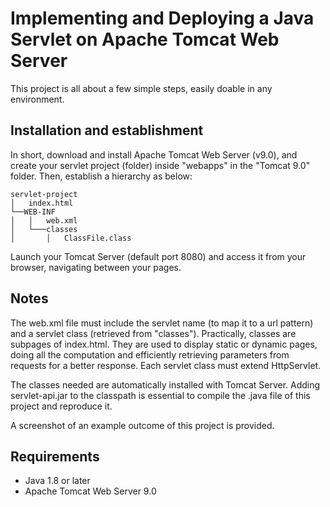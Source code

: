 # Implementing and Deploying a Java Servlet on Apache Tomcat Web Server

This project is all about a few simple steps, easily doable in any environment.

## Installation and establishment
In short, download and install Apache Tomcat Web Server (v9.0), and create your servlet project (folder) inside "webapps" in the "Tomcat 9.0" folder. Then, establish a hierarchy as below:
```
servlet-project
│   index.html
└──WEB-INF
│   │   web.xml
│   └───classes
│       │   ClassFile.class
```
Launch your Tomcat Server (default port 8080) and access it from your browser, navigating between your pages.


## Notes
The web.xml file must include the servlet name (to map it to a url pattern) and a servlet class (retrieved from "classes"). Practically, classes are subpages of index.html. They are used to display static or dynamic pages, doing all the computation and efficiently retrieving parameters from requests for a better response.
Each servlet class must extend HttpServlet.

The classes needed are automatically installed with Tomcat Server. Adding servlet-api.jar to the classpath is essential to compile the .java file of this project and reproduce it.

A screenshot of an example outcome of this project is provided.


## Requirements
- Java 1.8 or later
- Apache Tomcat Web Server 9.0

